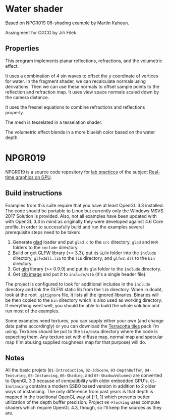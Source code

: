 # Water shader
Based on NPGR019 06-shading example by Martin Kahoun.

Assingment for CGCG by Jiří Filek

## Properties
This program implements planar reflections, refractions, and the volumetric effect. 

It uses a combination of 4 sin waves to offset the y coordinate of vertices for water. 
In the fragment shader, we can recalculate normals using derivations. Then we can use these normals to offset sample points to the reflection and refraction map. It uses view space normals scaled down by the camera distance.

It uses the fresnel equations to combine refractions and reflections properly. 

The mesh is tesselated in a tesselation shader.

The volumetric effect blends in a more blueish color based on the water depth.


# NPGR019
NPGR019 is a source code repository for [lab practices](https://cgg.mff.cuni.cz/~kahoun/labs.npgr019.php)
of the subject [Real-time graphics on GPU](https://is.cuni.cz/studium/predmety/index.php?do=predmet&kod=NPGR019).

## Build instructions
Examples from this suite require that you have at least OpenGL 3.3 installed.
The code should be portable to Linux but currently only the Windows MSVS 2017 Solution is provided.
Also, not all examples have been updated with with OpenGL 3.3 in mind as originally they were developed against 4.6 Core profile.
In order to successfully build and run the examples several prerequisite steps need to be taken:

1. Generate [glad](https://github.com/Dav1dde/glad) loader and put `glad.c` to the `src` directory, `glad` and `KHR` folders to the `include` directory.
2. Build or get [GLFW](https://www.glfw.org/) library (>= 3.3), put its `GLFW` folder into the `include` directory, `glfw3dll.lib` to the `lib` directory, and `glfw3.dll` to the `bin` directory.
3. Get [glm](https://github.com/g-truc/glm) library (>= 0.9.9) and put its `glm` folder to the `include` directory.
4. Get [stb image](https://github.com/nothings/stb) and put it to `include/stb` (it's a single header file).

The project is configured to look for additional includes in the `include` directory and link the GLFW static lib from the `lib` directory.
When in doubt, look at the root `.gitignore` file, it lists all the ignored libraries.
Binaries will be then copied to the `bin` directory which is also used as working directory.
If everything went well, you should be able to build the whole solution and run most of the examples.

Some examples need textures, you can supply either your own (and change data paths accordingly) or you can download
the [Terracotta tiles](https://3dtextures.me/2019/02/27/terracotta-tiles-002a/) pack I'm using.
Textures should be put to the `bin/data` directory where the code is expecting them.
Any texture set with diffuse map, normal map and specular map (I'm abusing supplied roughness map for that purpose) will do.

## Notes
All the basic projets (`01-Introduction`, `02-3dScene`, `03-DepthBuffer`, `04-Texturing`, `05-Instancing`, `06-Shading`, and `07-ShadowVolumes`)
are converted to OpenGL 3.3 because of compatibility with older embedded GPU's.
`05-Instancing` contains a modern SSBO based version in addition to 2 older ways of instancing.
The only difference from past years is that depth is mapped in the traditional
[OpenGL way of [-1, 1]](https://www.khronos.org/registry/OpenGL/extensions/ARB/ARB_clip_control.txt)
which prevents better utilization of the depth buffer precision.
Project `08-Flocking` uses compute shaders which require OpenGL 4.3, though, so I'll keep the sources as they are.
